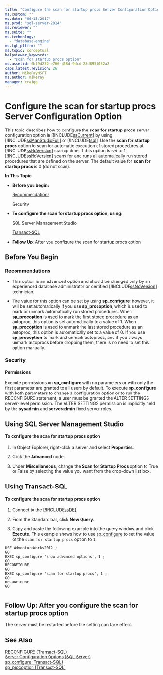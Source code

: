 ```yaml
---
title: "Configure the scan for startup procs Server Configuration Option | Microsoft Docs"
ms.custom: ""
ms.date: "06/13/2017"
ms.prod: "sql-server-2014"
ms.reviewer: ""
ms.suite: ""
ms.technology: 
  - "database-engine"
ms.tgt_pltfrm: ""
ms.topic: conceptual
helpviewer_keywords: 
  - "scan for startup procs option"
ms.assetid: 6bf9d252-e766-458d-9dcd-23d895f032a2
caps.latest.revision: 26
author: MikeRayMSFT
ms.author: mikeray
manager: craigg
---
```

# Configure the scan for startup procs Server Configuration Option
  This topic describes how to configure the **scan for startup procs** server configuration option in [!INCLUDE[ssCurrent](../../includes/sscurrent-md.md)] by using [!INCLUDE[ssManStudioFull](../../includes/ssmanstudiofull-md.md)] or [!INCLUDE[tsql](../../includes/tsql-md.md)]. Use the **scan for startup procs** option to scan for automatic execution of stored procedures at [!INCLUDE[ssNoVersion](../../includes/ssnoversion-md.md)] startup time. If this option is set to 1, [!INCLUDE[ssNoVersion](../../includes/ssnoversion-md.md)] scans for and runs all automatically run stored procedures that are defined on the server. The default value for **scan for startup procs** is 0 (do not scan).  
  
 **In This Topic**  
  
-   **Before you begin:**  
  
     [Recommendations](#Recommendations)  
  
     [Security](#Security)  
  
-   **To configure the scan for startup procs option, using:**  
  
     [SQL Server Management Studio](#SSMSProcedure)  
  
     [Transact-SQL](#TsqlProcedure)  
  
-   **Follow Up:**  [After you configure the scan for startup procs option](#FollowUp)  
  
##  <a name="BeforeYouBegin"></a> Before You Begin  
  
###  <a name="Recommendations"></a> Recommendations  
  
-   This option is an advanced option and should be changed only by an experienced database administrator or certified [!INCLUDE[ssNoVersion](../../includes/ssnoversion-md.md)] technician.  
  
-   The value for this option can be set by using **sp_configure**; however, it will be set automatically if you use **sp_procoption**, which is used to mark or unmark automatically run stored procedures. When **sp_procoption** is used to mark the first stored procedure as an autoproc, this option is set automatically to a value of 1. When **sp_procoption** is used to unmark the last stored procedure as an autoproc, this option is automatically set to a value of 0. If you use **sp_procoption** to mark and unmark autoprocs, and if you always unmark autoprocs before dropping them, there is no need to set this option manually.  
  
###  <a name="Security"></a> Security  
  
####  <a name="Permissions"></a> Permissions  
 Execute permissions on **sp_configure** with no parameters or with only the first parameter are granted to all users by default. To execute **sp_configure** with both parameters to change a configuration option or to run the RECONFIGURE statement, a user must be granted the ALTER SETTINGS server-level permission. The ALTER SETTINGS permission is implicitly held by the **sysadmin** and **serveradmin** fixed server roles.  
  
##  <a name="SSMSProcedure"></a> Using SQL Server Management Studio  
  
#### To configure the scan for startup procs option  
  
1.  In Object Explorer, right-click a server and select **Properties**.  
  
2.  Click the **Advanced** node.  
  
3.  Under **Miscellaneous**, change the **Scan for Startup Procs** option to True or False by selecting the value you want from the drop-down list box.  
  
##  <a name="TsqlProcedure"></a> Using Transact-SQL  
  
#### To configure the scan for startup procs option  
  
1.  Connect to the [!INCLUDE[ssDE](../../includes/ssde-md.md)].  
  
2.  From the Standard bar, click **New Query**.  
  
3.  Copy and paste the following example into the query window and click **Execute**. This example shows how to use [sp_configure](/sql/relational-databases/system-stored-procedures/sp-configure-transact-sql) to set the value of the `scan for startup procs` option to `1`.  
  
```tsql  
USE AdventureWorks2012 ;  
GO  
EXEC sp_configure 'show advanced options', 1 ;  
GO  
RECONFIGURE  
GO  
EXEC sp_configure 'scan for startup procs', 1 ;  
GO  
RECONFIGURE  
GO  
  
```  
  
##  <a name="FollowUp"></a> Follow Up: After you configure the scan for startup procs option  
 The server must be restarted before the setting can take effect.  
  
## See Also  
 [RECONFIGURE &#40;Transact-SQL&#41;](/sql/t-sql/language-elements/reconfigure-transact-sql)   
 [Server Configuration Options &#40;SQL Server&#41;](server-configuration-options-sql-server.md)   
 [sp_configure &#40;Transact-SQL&#41;](/sql/relational-databases/system-stored-procedures/sp-configure-transact-sql)   
 [sp_procoption &#40;Transact-SQL&#41;](/sql/relational-databases/system-stored-procedures/sp-procoption-transact-sql)  
  
  
